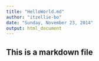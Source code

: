 ```yaml
---
title: "HelloWorld.md"
author: "itzellie-bo"
date: "Sunday, November 23, 2014"
output: html_document
---
```



## This is a markdown file



